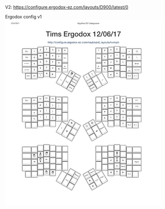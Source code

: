 V2: https://configure.ergodox-ez.com/layouts/D900/latest/0

Ergodox config v1
![alt text](https://raw.githubusercontent.com/tungnh91/TimsErgodoxConfig/master/assets/v1.png)
